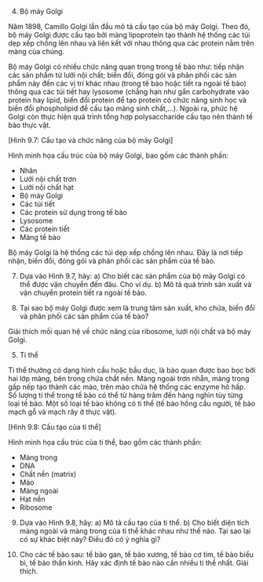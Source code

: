 4. Bộ máy Golgi

Năm 1898, Camillo Golgi lần đầu mô tả cấu tạo của bộ máy Golgi. Theo đó, bộ máy Golgi được cấu tạo bởi màng lipoprotein tạo thành hệ thống các túi dẹp xếp chồng lên nhau và liên kết với nhau thông qua các protein nằm trên màng của chúng.

Bộ máy Golgi có nhiều chức năng quan trọng trong tế bào như: tiếp nhận các sản phẩm từ lưới nội chất; biến đổi, đóng gói và phân phối các sản phẩm này đến các vị trí khác nhau (trong tế bào hoặc tiết ra ngoài tế bào) thông qua các túi tiết hay lysosome (chẳng hạn như gắn carbohydrate vào protein hay lipid, biến đổi protein để tạo protein có chức năng sinh học và biến đổi phospholipid để cấu tạo màng sinh chất,...). Ngoài ra, phức hệ Golgi còn thực hiện quá trình tổng hợp polysaccharide cấu tạo nên thành tế bào thực vật.

[Hình 9.7: Cấu tạo và chức năng của bộ máy Golgi]

Hình minh họa cấu trúc của bộ máy Golgi, bao gồm các thành phần:
- Nhân
- Lưới nội chất trơn
- Lưới nội chất hạt
- Bộ máy Golgi
- Các túi tiết
- Các protein sử dụng trong tế bào
- Lysosome
- Các protein tiết
- Màng tế bào

Bộ máy Golgi là hệ thống các túi dẹp xếp chồng lên nhau. Đây là nơi tiếp nhận, biến đổi, đóng gói và phân phối các sản phẩm của tế bào.

7. Dựa vào Hình 9.7, hãy:
a) Cho biết các sản phẩm của bộ máy Golgi có thể được vận chuyển đến đâu. Cho ví dụ.
b) Mô tả quá trình sản xuất và vận chuyển protein tiết ra ngoài tế bào.

8. Tại sao bộ máy Golgi được xem là trung tâm sản xuất, kho chứa, biến đổi và phân phối các sản phẩm của tế bào?

Giải thích mối quan hệ về chức năng của ribosome, lưới nội chất và bộ máy Golgi.

5. Ti thể

Ti thể thường có dạng hình cầu hoặc bầu dục, là bào quan được bao bọc bởi hai lớp màng, bên trong chứa chất nền. Màng ngoài trơn nhẵn, màng trong gấp nếp tạo thành các mào, trên mào chứa hệ thống các enzyme hô hấp. Số lượng ti thể trong tế bào có thể từ hàng trăm đến hàng nghìn tùy từng loại tế bào. Một số loại tế bào không có ti thể (tế bào hồng cầu người, tế bào mạch gỗ và mạch rây ở thực vật).

[Hình 9.8: Cấu tạo của ti thể]

Hình minh họa cấu trúc của ti thể, bao gồm các thành phần:
- Màng trong
- DNA
- Chất nền (matrix)
- Mào
- Màng ngoài
- Hạt nền
- Ribosome

9. Dựa vào Hình 9.8, hãy:
a) Mô tả cấu tạo của ti thể.
b) Cho biết diện tích màng ngoài và màng trong của ti thể khác nhau như thế nào. Tại sao lại có sự khác biệt này? Điều đó có ý nghĩa gì?

10. Cho các tế bào sau: tế bào gan, tế bào xương, tế bào cơ tim, tế bào biểu bì, tế bào thần kinh. Hãy xác định tế bào nào cần nhiều ti thể nhất. Giải thích.